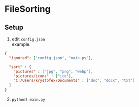 # FileSorting


## Setup
1. edit ```config.json```\
example: 
```json
{
  "ignored": ["config.json", "main.py"],

  "sort" : {
    "pictures" : ["jpg", "png", "webp"],
    "pictures/icons" : ["ico"],
    "C:/Users/krystofex/Documents" : ["doc", "docx", "txt"]
  }
}
```
2. ```python3 main.py```
